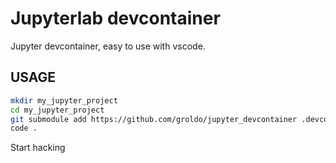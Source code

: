 # Jupyterlab devcontainer

Jupyter devcontainer, easy to use with vscode.

## USAGE

```bash
mkdir my_jupyter_project
cd my_jupyter_project
git submodule add https://github.com/groldo/jupyter_devcontainer .devcontainer
code .
```

Start hacking
